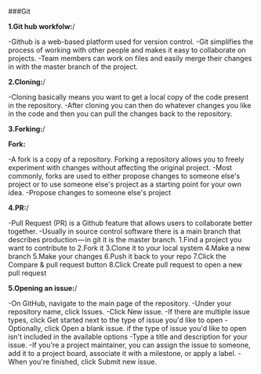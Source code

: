 ###Git

**1.Git hub workfolw:**/

-Github is a web-based platform used for version control.
-Git simplifies the process of working with other people and makes it easy to collaborate on projects. 
-Team members can work on files and easily merge their changes in with the master branch of the project.

**2.Cloning:**/

-Cloning basically means you want to get a local copy of the code present in the repository. 
-After cloning you can then do whatever changes you like in the code and then you can pull the changes back to the repository.

**3.Forking:**/

**Fork:**

-A fork is a copy of a repository. Forking a repository allows you to freely experiment with changes without affecting the original project.
-Most commonly, forks are used to either propose changes to someone else's project or to use someone else's project as a starting point for your own idea.
-Propose changes to someone else's project

**4.PR:**/

-Pull Request (PR) is a Github feature that allows users to collaborate better together. 
-Usually in source control software there is a main branch that describes production — in git it is the master branch.
1.Find a project you want to contribute to
2.Fork it
3.Clone it to your local system
4.Make a new branch
5.Make your changes
6.Push it back to your repo
7.Click the Compare & pull request button
8.Click Create pull request to open a new pull request

**5.Opening an issue:**/

-On GitHub, navigate to the main page of the repository.
-Under your repository name, click  Issues.
-Click New issue.
-If there are multiple issue types, click Get started next to the type of issue you'd like to open
-Optionally, click Open a blank issue. if the type of issue you'd like to open isn't included in the available options
-Type a title and description for your issue.
-If you're a project maintainer, you can assign the issue to someone, add it to a project board, associate it with a milestone, or apply a label.
-When you're finished, click Submit new issue.

